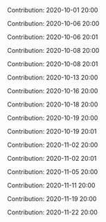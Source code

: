 Contribution: 2020-10-01 20:00

Contribution: 2020-10-06 20:00

Contribution: 2020-10-06 20:01

Contribution: 2020-10-08 20:00

Contribution: 2020-10-08 20:01

Contribution: 2020-10-13 20:00

Contribution: 2020-10-16 20:00

Contribution: 2020-10-18 20:00

Contribution: 2020-10-19 20:00

Contribution: 2020-10-19 20:01

Contribution: 2020-11-02 20:00

Contribution: 2020-11-02 20:01

Contribution: 2020-11-05 20:00

Contribution: 2020-11-11 20:00

Contribution: 2020-11-19 20:00

Contribution: 2020-11-22 20:00

